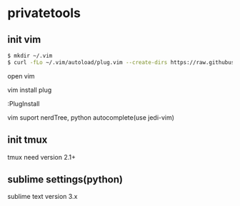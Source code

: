 # privatetools

## init vim

``` bash
$ mkdir ~/.vim
$ curl -fLo ~/.vim/autoload/plug.vim --create-dirs https://raw.githubusercontent.com/junegunn/vim-plug/master/plug.vim
```
open vim

vim install plug

:PlugInstall

vim suport nerdTree, python autocomplete(use jedi-vim)


## init tmux
tmux need version 2.1+


## sublime settings(python)
sublime text version 3.x